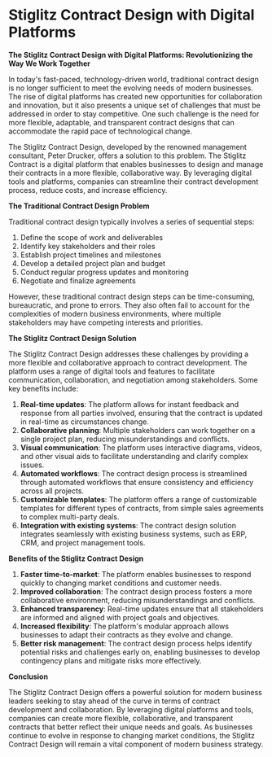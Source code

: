 # Stiglitz Contract Design with Digital Platforms

**The Stiglitz Contract Design with Digital Platforms: Revolutionizing the Way We Work Together**

In today's fast-paced, technology-driven world, traditional contract design is no longer sufficient to meet the evolving needs of modern businesses. The rise of digital platforms has created new opportunities for collaboration and innovation, but it also presents a unique set of challenges that must be addressed in order to stay competitive. One such challenge is the need for more flexible, adaptable, and transparent contract designs that can accommodate the rapid pace of technological change.

The Stiglitz Contract Design, developed by the renowned management consultant, Peter Drucker, offers a solution to this problem. The Stiglitz Contract is a digital platform that enables businesses to design and manage their contracts in a more flexible, collaborative way. By leveraging digital tools and platforms, companies can streamline their contract development process, reduce costs, and increase efficiency.

**The Traditional Contract Design Problem**

Traditional contract design typically involves a series of sequential steps:

1. Define the scope of work and deliverables
2. Identify key stakeholders and their roles
3. Establish project timelines and milestones
4. Develop a detailed project plan and budget
5. Conduct regular progress updates and monitoring
6. Negotiate and finalize agreements

However, these traditional contract design steps can be time-consuming, bureaucratic, and prone to errors. They also often fail to account for the complexities of modern business environments, where multiple stakeholders may have competing interests and priorities.

**The Stiglitz Contract Design Solution**

The Stiglitz Contract Design addresses these challenges by providing a more flexible and collaborative approach to contract development. The platform uses a range of digital tools and features to facilitate communication, collaboration, and negotiation among stakeholders. Some key benefits include:

1. **Real-time updates**: The platform allows for instant feedback and response from all parties involved, ensuring that the contract is updated in real-time as circumstances change.
2. **Collaborative planning**: Multiple stakeholders can work together on a single project plan, reducing misunderstandings and conflicts.
3. **Visual communication**: The platform uses interactive diagrams, videos, and other visual aids to facilitate understanding and clarify complex issues.
4. **Automated workflows**: The contract design process is streamlined through automated workflows that ensure consistency and efficiency across all projects.
5. **Customizable templates**: The platform offers a range of customizable templates for different types of contracts, from simple sales agreements to complex multi-party deals.
6. **Integration with existing systems**: The contract design solution integrates seamlessly with existing business systems, such as ERP, CRM, and project management tools.

**Benefits of the Stiglitz Contract Design**

1. **Faster time-to-market**: The platform enables businesses to respond quickly to changing market conditions and customer needs.
2. **Improved collaboration**: The contract design process fosters a more collaborative environment, reducing misunderstandings and conflicts.
3. **Enhanced transparency**: Real-time updates ensure that all stakeholders are informed and aligned with project goals and objectives.
4. **Increased flexibility**: The platform's modular approach allows businesses to adapt their contracts as they evolve and change.
5. **Better risk management**: The contract design process helps identify potential risks and challenges early on, enabling businesses to develop contingency plans and mitigate risks more effectively.

**Conclusion**

The Stiglitz Contract Design offers a powerful solution for modern business leaders seeking to stay ahead of the curve in terms of contract development and collaboration. By leveraging digital platforms and tools, companies can create more flexible, collaborative, and transparent contracts that better reflect their unique needs and goals. As businesses continue to evolve in response to changing market conditions, the Stiglitz Contract Design will remain a vital component of modern business strategy.
